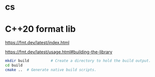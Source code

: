# cs




# C++20 format lib
https://fmt.dev/latest/index.html

https://fmt.dev/latest/usage.html#building-the-library

```sh
mkdir build          # Create a directory to hold the build output.
cd build
cmake ..  # Generate native build scripts.
```